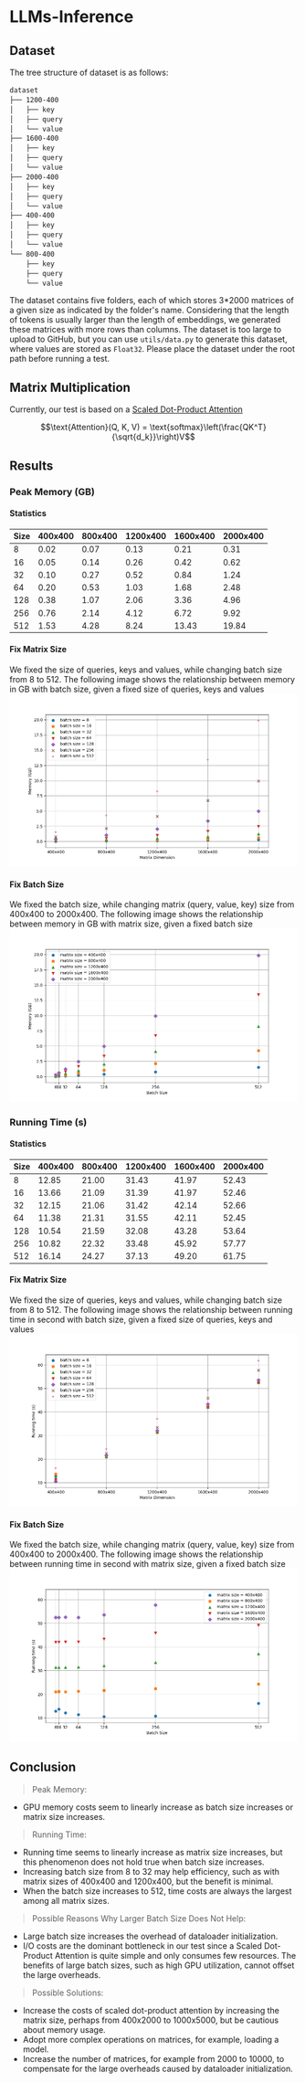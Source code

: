 # LLMs-Inference

## Dataset
The tree structure of dataset is as follows:
```bash
dataset
├── 1200-400
│   ├── key
│   ├── query
│   └── value
├── 1600-400
│   ├── key
│   ├── query
│   └── value
├── 2000-400
│   ├── key
│   ├── query
│   └── value
├── 400-400
│   ├── key
│   ├── query
│   └── value
└── 800-400
    ├── key
    ├── query
    └── value
```
The dataset contains five folders, each of which stores 3*2000 matrices of a given size as indicated by the folder's name. Considering that the length of tokens is usually larger than the length of embeddings, we generated these matrices with more rows than columns. The dataset is too large to upload to GitHub, but you can use `utils/data.py` to generate this dataset, where values are stored as `Float32`. Please place the dataset under the root path before running a test.

## Matrix Multiplication
Currently, our test is based on a [Scaled Dot-Product Attention](https://example.com)
```math
\text{Attention}(Q, K, V) = \text{softmax}\left(\frac{QK^T}{\sqrt{d_k}}\right)V
```

## Results

### Peak Memory (GB)

#### Statistics
| Size                     | 400x400 | 800x400 | 1200x400 | 1600x400 | 2000x400 |
|--------------------------|---------|---------|----------|----------|----------|
| 8                        | 0.02    | 0.07    | 0.13     | 0.21     | 0.31     |
| 16                       | 0.05    | 0.14    | 0.26     | 0.42     | 0.62     |
| 32                       | 0.10    | 0.27    | 0.52     | 0.84     | 1.24     |
| 64                       | 0.20    | 0.53    | 1.03     | 1.68     | 2.48     |
| 128                      | 0.38    | 1.07    | 2.06     | 3.36     | 4.96     |
| 256                      | 0.76    | 2.14    | 4.12     | 6.72     | 9.92     |
| 512                      | 1.53    | 4.28    | 8.24     | 13.43    | 19.84    |

#### Fix Matrix Size
We fixed the size of queries, keys and values, while changing batch size from 8 to 512. The following image shows the relationship between memory in GB with batch size, given a fixed size of queries, keys and values
![Memory & Matrix Size](results/images/memory_matrix_size.png)

#### Fix Batch Size
We fixed the batch size, while changing matrix (query, value, key) size from 400x400 to 2000x400. The following image shows the relationship between memory in GB with matrix size, given a fixed batch size
![Memory & Batch Size](results/images/memory_batch_size.png)


### Running Time (s)

#### Statistics
| Size                     | 400x400 | 800x400 | 1200x400 | 1600x400 | 2000x400 |
|--------------------------|---------|---------|----------|----------|----------|
| 8                        | 12.85   | 21.00   | 31.43    | 41.97    | 52.43    |
| 16                       | 13.66   | 21.09   | 31.39    | 41.97    | 52.46    |
| 32                       | 12.15   | 21.06   | 31.42    | 42.14    | 52.66    |
| 64                       | 11.38   | 21.31   | 31.55    | 42.11    | 52.45    |
| 128                      | 10.54   | 21.59   | 32.08    | 43.28    | 53.64    |
| 256                      | 10.82   | 22.32   | 33.48    | 45.92    | 57.77    |
| 512                      | 16.14   | 24.27   | 37.13    | 49.20    | 61.75    |

#### Fix Matrix Size
We fixed the size of queries, keys and values, while changing batch size from 8 to 512. The following image shows the relationship between running time in second with batch size, given a fixed size of queries, keys and values
![Running time & Matrix Size](results/images/time_matrix_size.png)

#### Fix Batch Size
We fixed the batch size, while changing matrix (query, value, key) size from 400x400 to 2000x400. The following image shows the relationship between running time in second with matrix size, given a fixed batch size
![Running time & Batch Size](results/images/time_batch_size.png)




## Conclusion

> Peak Memory:
- GPU memory costs seem to linearly increase as batch size increases or matrix size increases.

> Running Time:
- Running time seems to linearly increase as matrix size increases, but this phenomenon does not hold true when batch size increases.
- Increasing batch size from 8 to 32 may help efficiency, such as with matrix sizes of 400x400 and 1200x400, but the benefit is minimal.
- When the batch size increases to 512, time costs are always the largest among all matrix sizes.

> Possible Reasons Why Larger Batch Size Does Not Help:
- Large batch size increases the overhead of dataloader initialization.
- I/O costs are the dominant bottleneck in our test since a Scaled Dot-Product Attention is quite simple and only consumes few resources. The benefits of large batch sizes, such as high GPU utilization, cannot offset the large overheads.

> Possible Solutions:
- Increase the costs of scaled dot-product attention by increasing the matrix size, perhaps from 400x2000 to 1000x5000, but be cautious about memory usage.
- Adopt more complex operations on matrices, for example, loading a model.
- Increase the number of matrices, for example from 2000 to 10000, to compensate for the large overheads caused by dataloader initialization.



